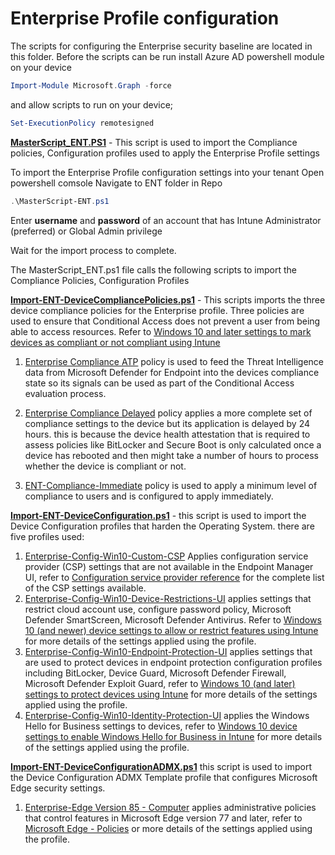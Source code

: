 
# Enterprise Profile configuration

The scripts for configuring the Enterprise security baseline are located in this folder.
Before the scripts can be run install Azure AD powershell module on your device

```powershell
Import-Module Microsoft.Graph -force
```
and allow scripts to run on your device;
```powershell
Set-ExecutionPolicy remotesigned
```

[**MasterScript_ENT.PS1**](MasterScript-ENT.ps1) - This script is used to import the Compliance policies, Configuration profiles used to apply the Enterprise Profile settings

   To import the Enterprise Profile configuration settings into your tenant
   Open powershell comsole
   Navigate to ENT folder in Repo
   ```powershell
   .\MasterScript-ENT.ps1
   ```

Enter **username** and **password** of an account that has Intune Administrator (preferred) or Global Admin privilege

Wait for the import process to complete.

The MasterScript_ENT.ps1 file calls the following scripts to import the Compliance Policies, Configuration Profiles



[**Import-ENT-DeviceCompliancePolicies.ps1**](Import-ENT-DeviceCompliancePolicies.ps1) - This scripts imports the three device compliance policies for the Enterprise profile. Three policies are used to ensure that Conditional Access does not prevent a user from being able to access resources. Refer to [Windows 10 and later settings to mark devices as compliant or not compliant using Intune](https://docs.microsoft.com/en-us/mem/intune/protect/compliance-policy-create-windows)

   1. [Enterprise Compliance ATP](JSON/DeviceCompliance/ENT-Compliance-ATP.json) policy is used to feed the Threat Intelligence data from Microsoft Defender for Endpoint into the devices compliance state so its signals can be used as part of the Conditional Access evaluation process.

   2. [Enterprise Compliance Delayed](JSON/DeviceCompliance/ENT-Compliance-Delayed.json) policy applies a more complete set of compliance settings to the device but its application is delayed by 24 hours.  this is because the device health attestation that is required to assess policies like BitLocker and Secure Boot is only calculated once a device has rebooted and then might take a number of hours to process whether the device is compliant or not.

   3. [ENT-Compliance-Immediate](JSON/DeviceCompliance/ENT-Compliance-Immediate.json) policy is used to apply a minimum level of compliance to users and is configured to apply immediately.

[**Import-ENT-DeviceConfiguration.ps1**](Import-ENT-DeviceConfiguration.ps1) - this script is used to import the Device Configuration profiles that harden the Operating System. there are five profiles used:
1.  [Enterprise-Config-Win10-Custom-CSP](JSON/DeviceConfiguration/Enterprise-Config-Win10-Custom-CSP_17-11-2020-17-00-43.json) Applies configuration service provider (CSP) settings that are not available in the Endpoint Manager UI, refer to [Configuration service provider reference](https://docs.microsoft.com/en-us/windows/client-management/mdm/configuration-service-provider-reference) for the complete list of the CSP settings available.
2.  [Enterprise-Config-Win10-Device-Restrictions-UI](JSON/DeviceConfiguration/Enterprise-Config-Win10-Device-Restrictions-UI_17-11-2020-17-00-43.json) applies settings that restrict cloud account use, configure password policy, Microsoft Defender SmartScreen, Microsoft Defender Antivirus.  Refer to [Windows 10 (and newer) device settings to allow or restrict features using Intune](https://docs.microsoft.com/en-us/mem/intune/configuration/device-restrictions-windows-10) for more details of the settings applied using the profile.
3.  [Enterprise-Config-Win10-Endpoint-Protection-UI](JSON/DeviceConfiguration/Enterprise-Config-Win10-Endpoint-Protection-UI_17-11-2020-17-00-43.json) applies settings that are used to protect devices in endpoint protection configuration profiles including BitLocker, Device Guard, Microsoft Defender Firewall, Microsoft Defender Exploit Guard, refer to [Windows 10 (and later) settings to protect devices using Intune](https://docs.microsoft.com/en-us/mem/intune/protect/endpoint-protection-windows-10?toc=/intune/configuration/toc.json&bc=/intune/configuration/breadcrumb/toc.json) for more details of the settings applied using the profile.
4.  [Enterprise-Config-Win10-Identity-Protection-UI](JSON/DeviceConfiguration/Enterprise-Config-Win10-Identity-Protection-UI_17-11-2020-17-00-43.json) applies the Windows Hello for Business settings to devices, refer to [Windows 10 device settings to enable Windows Hello for Business in Intune](https://docs.microsoft.com/en-us/mem/intune/protect/identity-protection-windows-settings?toc=/intune/configuration/toc.json&bc=/intune/configuration/breadcrumb/toc.json) for more details of the settings applied using the profile.

[**Import-ENT-DeviceConfigurationADMX.ps1**](JSON/DeviceConfigurationADMX/Enterprise-Edge%20Version%2085%20-%20Computer.json) this script is used to import the Device Configuration ADMX Template profile that configures Microsoft Edge security settings.

1.  [Enterprise-Edge Version 85 - Computer](JSON/DeviceConfigurationADMX/Enterprise-Edge%20Version%2085%20-%20Computer.json) applies administrative policies that control features in Microsoft Edge version 77 and later, refer to [Microsoft Edge - Policies](https://docs.microsoft.com/en-us/DeployEdge/microsoft-edge-policies) or more details of the settings applied using the profile.
